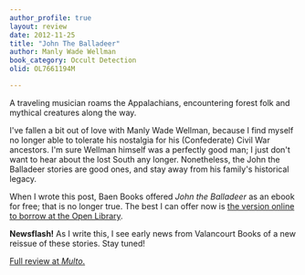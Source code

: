 ```yaml
---
author_profile: true
layout: review
date: 2012-11-25
title: "John The Balladeer"
author: Manly Wade Wellman
book_category: Occult Detection
olid: OL7661194M

---
```

A traveling musician roams the Appalachians, encountering forest folk and mythical creatures along the way.  

I've fallen a bit out of love with Manly Wade Wellman, because I find myself no longer able to tolerate his nostalgia for his (Confederate) Civil War ancestors. I'm sure Wellman himself was a perfectly good man; I just don't want to hear about the lost South any longer. Nonetheless, the John the Balladeer stories are good ones, and stay away from his family's historical legacy.

 When I wrote this post, Baen Books offered *John the Balladeer* as an ebook for free; that is no longer true. The best I can offer now is [the version online to borrow at the Open Library](https://archive.org/details/johnballadeer00well). 
 
 **Newsflash!** As I write this, I see early news from Valancourt Books of a new reissue of these stories. Stay tuned!

[Full review at *Multo*.](https://multoghost.wordpress.com/2012/11/25/the-ballads-of-john/)